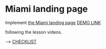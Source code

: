 # Miami landing page
Implement [the Miami landing page](https://www.figma.com/file/nHz8bflIwJaWP3P99vKTH5/miami_home_new?node-id=16033%3A3)
[DEMO LINK](https://stanislav-bzhezinskyi.github.io/layout_miami/)

following the lesson videos.

--> [CHECKLIST](https://github.com/mate-academy/layout_miami/blob/master/checklist.md)
